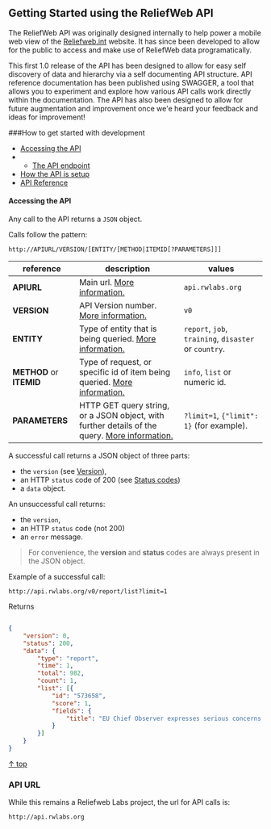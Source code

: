 ## Getting Started using the ReliefWeb API

The ReliefWeb API was originally designed internally to help power a mobile web view of the [Reliefweb.int](http://Reliefweb.int) website.  It has since been developed to allow for the public to access and make use of ReliefWeb data programatically.  

This first 1.0 release of the API has been designed to allow for easy self discovery of data and hierarchy via a self documenting API structure.  API reference documentation has been published using SWAGGER, a tool that allows you to experiment and explore how various API calls work directly within the documentation.  The API has also been designed to allow for future augmentation and improvement once we'e heard your feedback and ideas for improvement!

###How to get started with development

- [Accessing the API](#access)
- - [The API endpoint](#api-url)
- [How the API is setup](#setup)
- [API Reference](#reference)

<a name="access"></a>
#### Accessing the API
Any call to the API returns a `JSON` object.

Calls follow the pattern:

```
http://APIURL/VERSION/[ENTITY/[METHOD|ITEMID[?PARAMETERS]]]
```

| reference          | description | values |
| ------------------ | ----------- | ------ |
| **APIURL**         | Main url. [More information.](#api-url)  | `api.rwlabs.org` |
| **VERSION**        | API Version number. [More information.](#version) | `v0`|
| **ENTITY**         | Type of entity that is being queried. [More information.](#entities) | `report`, `job`, `training`, `disaster` or `country`. |
| **METHOD** or **ITEMID**| Type of request, or specific id of item being queried. [More information.](#methods) | `info`, `list` or numeric id. |
| **PARAMETERS**     | HTTP GET query string, or a JSON object, with further details of the query. [More information.](#parameters) | `?limit=1`, `{"limit": 1}` (for example). |

A successful call returns a JSON object of three parts:

* the `version` (see [Version](#version)),
* an HTTP `status` code of 200 (see [Status codes](#status-codes))
* a `data` object.

An unsuccessful call returns:

* the `version`,
* an HTTP `status` code (not 200)
* an `error` message.

> For convenience, the **version** and **status** codes are always present in the JSON object.

Example of a successful call:

```
http://api.rwlabs.org/v0/report/list?limit=1
```

Returns

```json

{
	"version": 0,
	"status": 200,
	"data": {
		"type": "report",
		"time": 1,
		"total": 982,
		"count": 1,
		"list": [{
			"id": "573658",
			"score": 1,
			"fields": {
				"title": "EU Chief Observer expresses serious concerns about levels of violence affecting the campaign during a visit to Peshawar"
			}
		}]
	}
}
```

[&uarr; top](#top)

<a name="api-url"></a>
### API URL

While this remains a Reliefweb Labs project, the url for API calls is:

```
http://api.rwlabs.org
```

<a name="setup"></a>
<a name="reference"></a>
